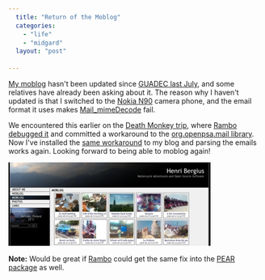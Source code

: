 ```yaml
---
  title: "Return of the Moblog"
  categories: 
    - "life"
    - "midgard"
  layout: "post"

---
```

[My moblog][1] hasn't been updated since [GUADEC last July][2], and some relatives have already been asking about it. The reason why I haven't updated is that I switched to the  [Nokia N90][3] camera phone, and the email format it uses makes [Mail_mimeDecode][4] fail.

We encountered this earlier on the [Death Monkey trip][5], where [Rambo debugged it][6] and committed a workaround to the [org.openpsa.mail library][7]. Now I've installed the [same workaround][8] to my blog and parsing the emails works again. Looking forward to being able to moblog again!

![My moblog](/files/bergie-moblog-20060818.jpg)

__Note:__ Would be great if [Rambo][9] could get the same fix into the [PEAR package][4] as well.

[1]: http://bergie.iki.fi/moblog/
[2]: http://guadec.org/GUADEC2006
[3]: http://www.mobileburn.com/review.jsp?Id=1689
[4]: http://pear.php.net/package/Mail_mimeDecode
[5]: http://www.deathmonkey.org/
[6]: http://www.nemein.com/people/rambo/how-busy-can-one-get--.html
[7]: http://pear.midcom-project.org/index.php?package=org_openpsa_mail
[8]: http://openpsa.tigris.org/source/browse/openpsa/src/NemeinNet_Core.xml?r1=1.48&r2=1.49
[9]: http://www.midgard-project.org/community/whoswho/rambo.html